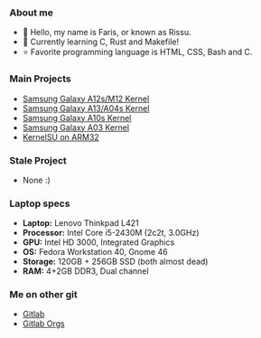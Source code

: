 ### About me
- 👋 Hello, my name is Faris, or known as Rissu. 
- 📘 Currently learning C, Rust and Makefile! 
- ⭐ Favorite programming language is HTML, CSS, Bash and C.

### Main Projects
- [Samsung Galaxy A12s/M12 Kernel](https://github.com/rsuntk/android_kernel_samsung_a12s)
- [Samsung Galaxy A13/A04s Kernel](https://github.com/rsuntk/android_kernel_samsung_a13-a04s)
- [Samsung Galaxy A10s Kernel](https://github.com/rsuntk/android_kernel_samsung_a10s-r)
- [Samsung Galaxy A03 Kernel](https://github.com/rsuntk/android_kernel_samsung_a03)
- [KernelSU on ARM32](https://github.com/Rissu-Projekt/KernelSU-ARM32)

### Stale Project
- None :)
  
### Laptop specs
- **Laptop:** Lenovo Thinkpad L421
- **Processor:** Intel Core i5-2430M (2c2t, 3.0GHz)
- **GPU:** Intel HD 3000, Integrated Graphics
- **OS:** Fedora Workstation 40, Gnome 46
- **Storage:** 120GB + 256GB SSD (both almost dead)
- **RAM:** 4+2GB DDR3, Dual channel

### Me on other git
- [Gitlab](https://gitlab.com/rsuntk)
- [Gitlab Orgs](https://https://gitlab.com/Rissu-Projekt)
